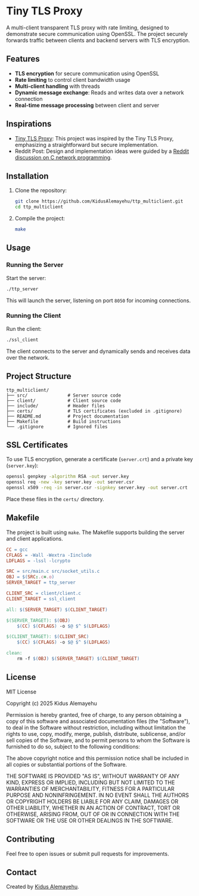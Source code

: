 
# Tiny TLS Proxy

A multi-client transparent TLS proxy with rate limiting, designed to demonstrate secure communication using OpenSSL. The project securely forwards traffic between clients and backend servers with TLS encryption.

## Features

- **TLS encryption** for secure communication using OpenSSL
- **Rate limiting** to control client bandwidth usage
- **Multi-client handling** with threads
- **Dynamic message exchange**: Reads and writes data over a network connection
- **Real-time message processing** between client and server

## Inspirations

- [Tiny TLS Proxy](https://github.com/Theldus/ttp): This project was inspired by the Tiny TLS Proxy, emphasizing a straightforward but secure implementation.
- Reddit Post: Design and implementation ideas were guided by a [Reddit discussion on C network programming](https://www.reddit.com/r/C_Programming/s/XDJswdvydS).

## Installation

1. Clone the repository:
   ```bash
   git clone https://github.com/KidusAlemayehu/ttp_multiclient.git
   cd ttp_multiclient
   ```


2. Compile the project:
   ```bash
   make
   ```

## Usage

### Running the Server

Start the server:

```bash
./ttp_server
```

This will launch the server, listening on port `8050` for incoming connections.

### Running the Client

Run the client:

```bash
./ssl_client
```

The client connects to the server and dynamically sends and receives data over the network.

## Project Structure

```
ttp_multiclient/
├── src/               # Server source code
├── client/            # Client source code
├── include/           # Header files
├── certs/             # TLS certificates (excluded in .gitignore)
├── README.md          # Project documentation
├── Makefile           # Build instructions
└── .gitignore         # Ignored files
```

## SSL Certificates

To use TLS encryption, generate a certificate (`server.crt`) and a private key (`server.key`):

```bash
openssl genpkey -algorithm RSA -out server.key
openssl req -new -key server.key -out server.csr
openssl x509 -req -in server.csr -signkey server.key -out server.crt
```

Place these files in the `certs/` directory.

## Makefile

The project is built using `make`. The Makefile supports building the server and client applications.

```makefile
CC = gcc
CFLAGS = -Wall -Wextra -Iinclude
LDFLAGS = -lssl -lcrypto

SRC = src/main.c src/socket_utils.c
OBJ = $(SRC:.c=.o)
SERVER_TARGET = ttp_server

CLIENT_SRC = client/client.c
CLIENT_TARGET = ssl_client

all: $(SERVER_TARGET) $(CLIENT_TARGET)

$(SERVER_TARGET): $(OBJ)
	$(CC) $(CFLAGS) -o $@ $^ $(LDFLAGS)

$(CLIENT_TARGET): $(CLIENT_SRC)
	$(CC) $(CFLAGS) -o $@ $^ $(LDFLAGS)

clean:
	rm -f $(OBJ) $(SERVER_TARGET) $(CLIENT_TARGET)
```

## License

MIT License

Copyright (c) 2025 Kidus Alemayehu

Permission is hereby granted, free of charge, to any person obtaining a copy
of this software and associated documentation files (the "Software"), to deal in the Software without restriction, including without limitation the rights to use, copy, modify, merge, publish, distribute, sublicense, and/or sell copies of the Software, and to permit persons to whom the Software is furnished to do so, subject to the following conditions:

The above copyright notice and this permission notice shall be included in all copies or substantial portions of the Software.

THE SOFTWARE IS PROVIDED "AS IS", WITHOUT WARRANTY OF ANY KIND, EXPRESS OR IMPLIED, INCLUDING BUT NOT LIMITED TO THE WARRANTIES OF MERCHANTABILITY, FITNESS FOR A PARTICULAR PURPOSE AND NONINFRINGEMENT. IN NO EVENT SHALL THE AUTHORS OR COPYRIGHT HOLDERS BE LIABLE FOR ANY CLAIM, DAMAGES OR OTHER LIABILITY, WHETHER IN AN ACTION OF CONTRACT, TORT OR OTHERWISE, ARISING FROM, OUT OF OR IN CONNECTION WITH THE SOFTWARE OR THE USE OR OTHER DEALINGS IN THE SOFTWARE.

## Contributing

Feel free to open issues or submit pull requests for improvements.

## Contact

Created by [Kidus Alemayehu](https://github.com/KidusAlemayehu).

```

```
